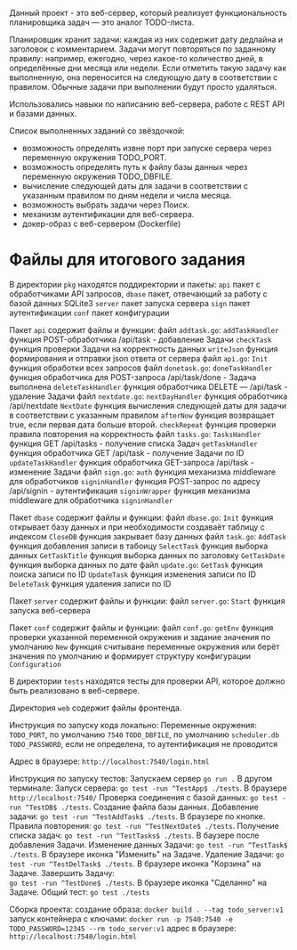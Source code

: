 Данный проект - это веб-сервер, который реализует функциональность планировщика задач — это аналог TODO-листа.

Планировщик хранит задачи: каждая из них содержит дату дедлайна и заголовок с комментарием. Задачи могут повторяться по заданному правилу: например, ежегодно, через какое-то количество дней, в определённые дни месяца или недели. Если отметить такую задачу как выполненную, она переносится на следующую дату в соответствии с правилом. Обычные задачи при выполнении будут просто удаляться. 

Использовались навыки по написанию веб-сервера, работе с REST API и базами данных. 

Список выполненных заданий со звёздочкой:
- возможность определять извне порт при запуске сервера через переменную окружения TODO_PORT.
- возможность определять путь к файлу базы данных через переменную окружения TODO_DBFILE.
- вычисление следующей даты для задачи в соответствии с указанным правилом по дням недели и числа месяца.
- возможность выбрать задачи через Поиск.
- механизм аутентификации для веб-сервера.
- докер-образ с веб-сервером (Dockerfile)

# Файлы для итогового задания

В директории `pkg` находятся поддиректории и пакеты:
  `api` пакет с обработчиками API запросов,
  `dbase` пакет, отвечающий за работу с базой данных SQLite3
  `server` пакет запуска сервера
  `sign` пакет аутентификации
  `conf` пакет конфигурации

Пакет `api` содержит файлы и функции:
  файл `addtask.go`:
    `addTaskHandler` функция POST-обработчика /api/task - добавление Задачи
    `checkTask` функция проверки Задачи на корректность данных
    `writeJson` функция формирования и отправки json ответа от сервера
  файл `api.go`:
    `Init` функция обработки всех запросов
  файл `donetask.go`:
    `doneTaskHandler` функция обработчика для POST-запроса /api/task/done - Задача выполнена
    `deleteTaskHandler` функция обработчика DELETE — /api/task - удаление Задачи
  файл `nextdate.go`:
    `nextDayHandler` функция обработчика /api/nextdate
    `NextDate` функция вычисления следующей даты для задачи в соответствии с указанным правилом
    `afterNow` функция возвращает true, если первая дата больше второй.
    `checkRepeat` функция проверки правила повторения на корректность
  файл `tasks.go`:
    `TasksHandler` функция GET /api/tasks - получение списка Задач
    `getTaskHandler` функция обработчика GET /api/task - получение Задачи по ID
    `updateTaskHandler` функция обработчика GET-запроса /api/task - изменение Задачи
  файл `sign.go`:
    `auth` функция механизма middleware для обработчиков
    `signinHandler` функция POST-запрос по адресу /api/signin - аутентификация
    `signinWrapper` функция механизма middleware для обработчика `signinHandler`

Пакет `dbase` содержит файлы и функции:
  файл `dbase.go`:
    `Init` функция открывает базу данных и при необходимости создаваёт таблицу с индексом
    `CloseDB` функция закрывает базу данных
  файл `task.go`:
    `AddTask` функция добавления записи в табоицу
    `SelectTask` функция выборка данных
    `GetTaskTitle` функция выборка данных по заголовку
    `GetTaskDate` функция выборка данных по дате
  файл `update.go`:
    `GetTask` функция поиска записи по ID
    `UpdateTask` функция изменения записи по ID
    `DeleteTask` функция удаления записи по ID

Пакет `server` содержит файлы и функции:
  файл `server.go`:
    `Start` функция запуска веб-сервера

Пакет `conf`  содержит файлы и функции:
  файл `conf.go`:
    `getEnv` функция проверки указанной переменной окружения и задание значения по умолчанию
    `New` функция считыване переменные окружения или берёт значения по умолчанию и 
          формирует структуру конфигурации `Configuration`

В директории `tests` находятся тесты для проверки API, которое должно быть реализовано в веб-сервере.

Директория `web` содержит файлы фронтенда.


Инструкция по запуску кода локально: 
  Переменные окружения:
    `TODO_PORT`, по умолчанию `7540`
    `TODO_DBFILE`, по умолчанию `scheduler.db`
    `TODO_PASSWORD`, если не определена, то аутентификация не проводится 

  Адрес в браузере: `http://localhost:7540/login.html`

  Инструкция по запуску тестов:
    Запускаем сервер `go run .`
    В другом терминале:
      Запуск сервера:
        `go test -run ^TestApp$ ./tests`. В браузере `http://localhost:7540/`
      Проверка соединения с базой данных:
        `go test -run ^TestDB$ ./tests`. Создание файла базы данных.
      Добавление задачи:
        `go test -run ^TestAddTask$ ./tests`. В браузере по кнопке.
      Правила повторения:
        `go test -run ^TestNextDate$ ./tests`.
      Получение списка задач:
        `go test -run ^TestTasks$ ./tests`. В баузере после добавления Задачи.
      Изменение данных Задачи:
        `go test -run ^TestTask$ ./tests`. В браузере иконка "Изменить" на Задаче.
      Удаление Задачи:
        `go test -run ^TestDelTask$ ./tests`. В браузере иконка "Корзина" на Задаче.
      Завершить Задачу:  
        `go test -run ^TestDone$ ./tests`. В браузере иконка "Сделанно" на Задаче.
      Общий тест:
        `go test ./tests`

Сборка проекта:
создание образа:
  `docker build . --tag todo_server:v1`
запуск контейнера с ключами:
  `docker run -p 7540:7540 -e TODO_PASSWORD=12345 --rm todo_server:v1`
адрес в браузере: 
  `http://localhost:7540/login.html`
